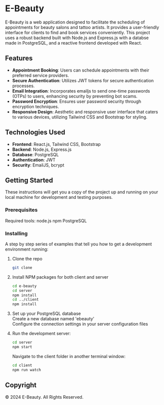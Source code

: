 # E-Beauty

E-Beauty is a web application designed to facilitate the scheduling of appointments for beauty salons and tattoo artists. It provides a user-friendly interface for clients to find and book services conveniently. This project uses a robust backend built with Node.js and Express.js with a databse made in PostgreSQL, and a reactive frontend developed with React.

## Features

- **Appointment Booking**: Users can schedule appointments with their preferred service providers.
- **Secure Authentication**: Utilizes JWT tokens for secure authentication processes.
- **Email Integration**: Incorporates emailjs to send one-time passwords (OTPs) to users, enhancing security by preventing bot scams.
- **Password Encryption**: Ensures user password security through encryption techniques.
- **Responsive Design**: Aesthetic and responsive user interface that caters to various devices, utilizing Tailwind CSS and Bootstrap for styling.

## Technologies Used

- **Frontend**: React.js, Tailwind CSS, Bootstrap
- **Backend**: Node.js, Express.js
- **Database**: PostgreSQL
- **Authentication**: JWT
- **Security**: EmailJS, bcrypt

## Getting Started

These instructions will get you a copy of the project up and running on your local machine for development and testing purposes.

### Prerequisites

Required tools:
node.js
npm
PostgreSQL

### Installing

A step by step series of examples that tell you how to get a development environment running:

1. Clone the repo <br/>
   ```bash
   git clone

2. Install NPM packages for both client and server <br/>
   ```bash
   cd e-beauty
   cd server
   npm install
   cd ../client
   npm install

3. Set up your PostgreSQL database <br/>
   Create a new database named 'ebeauty' <br/>
   Configure the connection settings in your server configuration files <br/>

4. Run the development server: <br/>
   ```bash
   cd server
   npm start
   ```

   Navigate to the client folder in another terminal window: <br/>
   ```bash
   cd client
   npm run watch
   ```

## Copyright
   © 2024 E-Beauty. All Rights Reserved.


   
